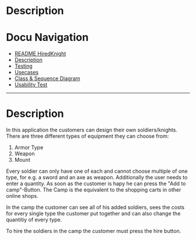 # Description


# Docu Navigation <!-- omit in toc -->
- [README HiredKnight](README.md) 
- [Description](description.md)
- [Testing](testing.md)
- [Usecases](usecases.md)
- [Class & Sequence Diagram](Class&SequenceDiagram.md)
- [Usability Test](usabilitytest.md)
----------------------------------------------------------------------------------
 # Description

In this application the customers can design their own soldiers/knights. There are three different types of equipment they can choose from:
1. Armor Type
2. Weapon
3. Mount

Every soldier can only have one of each and cannot choose multiple of one type, for e.g. a sword and an axe as weapon.
Additionally the user needs to enter a quantity. As soon as the customer is hapy he can press the "Add to camp"-Button. The Camp is the equivalent to the shopping carts in other online shops.

In the camp the customer can see all of his added soldiers, sees the costs for every single type the customer put together and can also change the quantitiy of every type.

To hire the soldiers in the camp the customer must press the hire button.